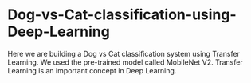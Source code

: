 # Dog-vs-Cat-classification-using-Deep-Learning
Here we are building a Dog vs Cat classification system using Transfer Learning. We used the pre-trained model called MobileNet V2. Transfer Learning is an important concept in Deep Learning. 
